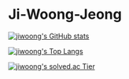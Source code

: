 # Ji-Woong-Jeong

[![jiwoong's GitHub stats](https://github-readme-stats.vercel.app/api?username=j2woong1)](https://github.com/anuraghazra/github-readme-stats)

[![jiwoong's Top Langs](https://github-readme-stats.vercel.app/api/top-langs/?username=j2woong1&layout=compact)](https://github.com/anuraghazra/github-readme-stats)

[![jiwoong's solved.ac Tier](http://mazassumnida.wtf/api/v2/generate_badge?boj=j2woong1)](https://solved.ac/j2woong1)


